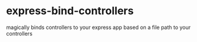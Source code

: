 # express-bind-controllers
magically binds controllers to your express app based on a file path to your controllers

